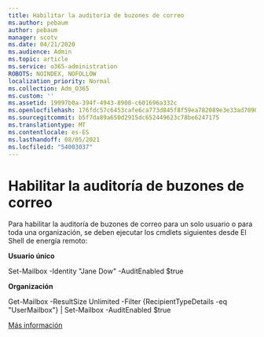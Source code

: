 ```yaml
---
title: Habilitar la auditoría de buzones de correo
ms.author: pebaum
author: pebaum
manager: scotv
ms.date: 04/21/2020
ms.audience: Admin
ms.topic: article
ms.service: o365-administration
ROBOTS: NOINDEX, NOFOLLOW
localization_priority: Normal
ms.collection: Adm_O365
ms.custom: ''
ms.assetid: 19997b0a-394f-4943-8908-c601696a332c
ms.openlocfilehash: 176fdc57c6453cafe6ca773d845f8f59ea782089e3e33ad70909ed495aa1a8c4
ms.sourcegitcommit: b5f7da89a650d2915dc652449623c78be6247175
ms.translationtype: MT
ms.contentlocale: es-ES
ms.lasthandoff: 08/05/2021
ms.locfileid: "54003037"
---
```

# <a name="enable-mailbox-auditing"></a>Habilitar la auditoría de buzones de correo

Para habilitar la auditoría de buzones de correo para un solo usuario o para toda una organización, se deben ejecutar los cmdlets siguientes desde El Shell de energía remoto:
  
 **Usuario único**
  
Set-Mailbox -Identity "Jane Dow" -AuditEnabled $true
  
 **Organización**
  
Get-Mailbox -ResultSize Unlimited -Filter {RecipientTypeDetails -eq "UserMailbox"} | Set-Mailbox -AuditEnabled $true
  
[Más información](https://docs.microsoft.com/microsoft-365/compliance/enable-mailbox-auditing)
  

